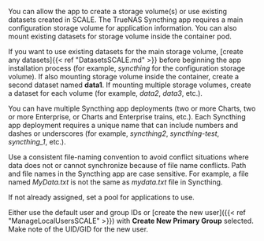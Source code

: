 &NewLine;

You can allow the app to create a storage volume(s) or use existing datasets created in SCALE.
The TrueNAS Syncthing app requires a main configuration storage volume for application information.
You can also mount existing datasets for storage volume inside the container pod.

If you want to use existing datasets for the main storage volume, [create any datasets]{{< ref "DatasetsSCALE.md" >}} before beginning the app installation process (for example, *syncthing* for the configuration storage volume).
If also mounting storage volume inside the container, create a second dataset named **data1**. If mounting multiple storage volumes, create a dataset for each volume (for example, *data2*, *data3*, etc.).

You can have multiple Syncthing app deployments (two or more Charts, two or more Enterprise, or Charts and Enterprise trains, etc.).
Each Syncthing app deployment requires a unique name that can include numbers and dashes or underscores (for example, *syncthing2*, *syncthing-test*, *syncthing_1*, etc.).

Use a consistent file-naming convention to avoid conflict situations where data does not or cannot synchronize because of file name conflicts.
Path and file names in the Syncthing app are case sensitive.
For example, a file named *MyData.txt* is not the same as *mydata.txt* file in Syncthing.

If not already assigned, set a pool for applications to use.

Either use the default user and group IDs or [create the new user]({{< ref "ManageLocalUsersSCALE" >}}) with **Create New Primary Group** selected.
Make note of the UID/GID for the new user.
